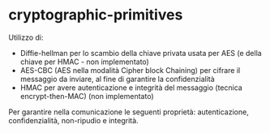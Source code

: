 # cryptographic-primitives
Utilizzo di:
- Diffie-hellman per lo scambio della chiave privata usata per AES (e della chiave per HMAC - non implementato)
- AES-CBC (AES nella modalità Cipher block Chaining) per cifrare il messaggio da inviare, al fine di garantire la confidenzialità
- HMAC per avere autenticazione e integrità del messaggio (tecnica encrypt-then-MAC) (non implementato)


Per garantire nella comunicazione le seguenti proprietà: autenticazione, confidenzialità, non-ripudio e integrità.
